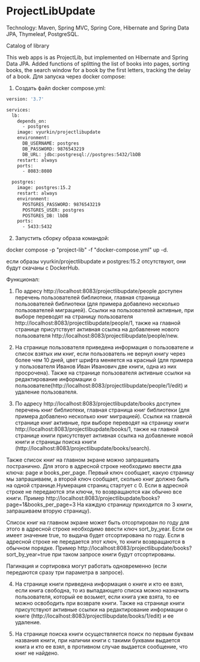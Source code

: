 # ProjectLibUpdate

Technology: Maven, Spring MVC, Spring Core, Hibernate and Spring Data JPA, Thymeleaf, PostgreSQL.

Catalog of library


This web apps is as ProjectLib, but implemented on Hibernate and Spring Data JPA. Added functions 
of splitting the list of books into pages, sorting books, the search window for a book by the first letters,
tracking the delay of a book. 
Для запуска через docker compose:
1) Создать файл  docker compose.yml:


```sh
version: '3.7'

services:
  lb:
    depends_on:
      - postgres
    image: vyurkin/projectlibupdate
    environment:
      DB_USERNAME: postgres
      DB_PASSWORD: 9876543219
      DB_URL: jdbc:postgresql://postgres:5432/lbDB
    restart: always
    ports:
      - 8083:8080

  postgres:
    image: postgres:15.2
    restart: always
    environment:
      POSTGRES_PASSWORD: 9876543219
      POSTGRES_USER: postgres
      POSTGRES_DB: lbDB
    ports:
      - 5433:5432
```

2) Запустить сборку образа командой:

 docker compose -p "project-lib" -f "docker-compose.yml" up -d.
 
если образы vyurkin/projectlibupdate и postgres:15.2 отсутствуют, они будут скачаны с DockerHub.


Функционал:
1)	По адресу http://localhost:8083/projectlibupdate/people доступен перечень пользователей библиотеки, главная страница пользователей библиотеки (для примера добавлено несколько пользователей миграцией).
Ссылки на пользователей активные, при выборе переводят на страницу пользователя http://localhost:8083/projectlibupdate/people/1, также на главной странице присутствует активная ссылка на добавление нового пользователя http://localhost:8083/projectlibupdate/people/new.

2)	На странице пользователя приведена информация о пользователе и  список взятых им книг, если пользователь не вернул книгу через более чем 10 дней, цвет шрифта меняется на красный (для примера у пользователя Иванов Иван Иванович две книги, одна из них просрочена).
Также на странице пользователя активные ссылки на редактирование информации о пользователе(http://localhost:8083/projectlibupdate/people/1/edit) и удаление пользователя.

3)	По адресу http://localhost:8083/projectlibupdate/books доступен перечень книг библиотеки, главная страница книг библиотеки (для примера добавлено несколько книг миграцией).
Ссылки на главной странице книг активные, при выборе переводят на страницу книги http://localhost:8083/projectlibupdate/books/1, также на главной странице книги присутствует активная ссылка  на добавление новой книги и страницы поиска книги (http://localhost:8083/projectlibupdate/books/search).

Также список книг на главном экране можно запрашивать постранично. Для этого в адресной строке необходимо ввести два ключа: page и books_per_page. Первый ключ сообщает, какую страницу мы запрашиваем, а второй ключ сообщает, сколько книг должно быть на одной странице.Нумерация страниц стартует с 0. Если в адресной строке не передаются эти ключи, то возвращаются как обычно все книги.
Пример http://localhost:8083/projectlibupdate/books?page=1&books_per_page=3 
На каждую страницу приходится по 3 книги, запрашиваем вторую страницу).

Список книг на главном экране может быть отсортирован по году для этого в адресной строке необходимо ввести ключ sort_by_year. Если он имеет значение true, то выдача будет отсортирована по году. Если в адресной строке не передается этот ключ, то книги возвращаются в обычном порядке.
Пример http://localhost:8083/projectlibupdate/books?sort_by_year=true при таком запросе книги будут отсортированы.

Пагинация и сортировка могут работать одновременно (если передаются сразу три параметра в запросе).

4)	На странице книги приведена информация о книге и кто ее взял, если книга свободна, то из выпадающего списка можно назначить пользователя, который ее возьмет, если книга уже взята, то ее можно освободить при возврате книги.
Также на странице книги присутствуют активные ссылки на редактирование информации о книге (http://localhost:8083/projectlibupdate/books/1/edit) и ее удаление.

5)	На странице поиска книги осуществляется поиск по первым буквам названия книги, при наличии книги с такими буквами выдается книга и кто ее взял, в противном случае выдается сообщение, что книг не найдено. 
